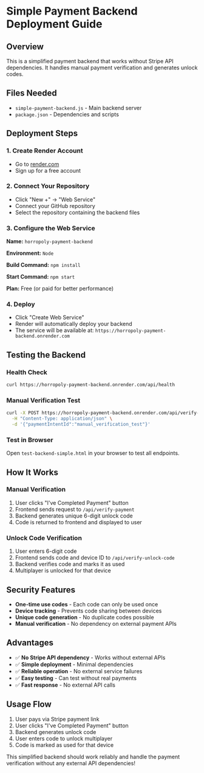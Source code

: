 # Simple Payment Backend Deployment Guide

## Overview
This is a simplified payment backend that works without Stripe API dependencies. It handles manual payment verification and generates unlock codes.

## Files Needed
- `simple-payment-backend.js` - Main backend server
- `package.json` - Dependencies and scripts

## Deployment Steps

### 1. Create Render Account
- Go to [render.com](https://render.com)
- Sign up for a free account

### 2. Connect Your Repository
- Click "New +" → "Web Service"
- Connect your GitHub repository
- Select the repository containing the backend files

### 3. Configure the Web Service

**Name:** `horropoly-payment-backend`

**Environment:** `Node`

**Build Command:** `npm install`

**Start Command:** `npm start`

**Plan:** Free (or paid for better performance)

### 4. Deploy
- Click "Create Web Service"
- Render will automatically deploy your backend
- The service will be available at: `https://horropoly-payment-backend.onrender.com`

## Testing the Backend

### Health Check
```bash
curl https://horropoly-payment-backend.onrender.com/api/health
```

### Manual Verification Test
```bash
curl -X POST https://horropoly-payment-backend.onrender.com/api/verify-payment \
  -H "Content-Type: application/json" \
  -d '{"paymentIntentId":"manual_verification_test"}'
```

### Test in Browser
Open `test-backend-simple.html` in your browser to test all endpoints.

## How It Works

### Manual Verification
1. User clicks "I've Completed Payment" button
2. Frontend sends request to `/api/verify-payment`
3. Backend generates unique 6-digit unlock code
4. Code is returned to frontend and displayed to user

### Unlock Code Verification
1. User enters 6-digit code
2. Frontend sends code and device ID to `/api/verify-unlock-code`
3. Backend verifies code and marks it as used
4. Multiplayer is unlocked for that device

## Security Features
- **One-time use codes** - Each code can only be used once
- **Device tracking** - Prevents code sharing between devices
- **Unique code generation** - No duplicate codes possible
- **Manual verification** - No dependency on external payment APIs

## Advantages
- ✅ **No Stripe API dependency** - Works without external APIs
- ✅ **Simple deployment** - Minimal dependencies
- ✅ **Reliable operation** - No external service failures
- ✅ **Easy testing** - Can test without real payments
- ✅ **Fast response** - No external API calls

## Usage Flow
1. User pays via Stripe payment link
2. User clicks "I've Completed Payment" button
3. Backend generates unlock code
4. User enters code to unlock multiplayer
5. Code is marked as used for that device

This simplified backend should work reliably and handle the payment verification without any external API dependencies! 